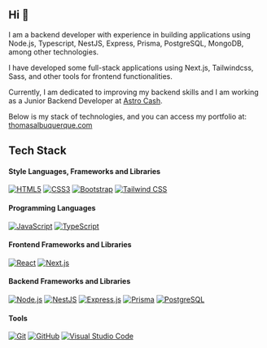 ## Hi 👋

I am a backend developer with experience in building applications using Node.js, Typescript, NestJS, Express, Prisma, PostgreSQL, MongoDB, among other technologies.

I have developed some full-stack applications using Next.js, Tailwindcss, Sass, and other tools for frontend functionalities.

Currently, I am dedicated to improving my backend skills and I am working as a Junior Backend Developer at [Astro Cash](https://astrocash.me/).

Below is my stack of technologies, and you can access my portfolio at: [thomasalbuquerque.com](https://thomasalbuquerque.com)

## Tech Stack

#### Style Languages, Frameworks and Libraries
[![HTML5](https://img.shields.io/badge/HTML5-%23E34F26.svg?style=for-the-badge&logo=html5&logoColor=white)](https://developer.mozilla.org/en-US/docs/Web/HTML) [![CSS3](https://img.shields.io/badge/CSS3-%231572B6.svg?style=for-the-badge&logo=css3&logoColor=white)](https://developer.mozilla.org/en-US/docs/Web/CSS) [![Bootstrap](https://img.shields.io/badge/Bootstrap-%23563D7C.svg?style=for-the-badge&logo=bootstrap&logoColor=white)](https://getbootstrap.com/) [![Tailwind CSS](https://img.shields.io/badge/Tailwind_CSS-%2338B2AC.svg?style=for-the-badge&logo=tailwind-css&logoColor=white)](https://tailwindcss.com/)

#### Programming Languages
[![JavaScript](https://img.shields.io/badge/JavaScript-%23F7DF1E.svg?style=for-the-badge&logo=javascript&logoColor=black)](https://developer.mozilla.org/en-US/docs/Web/JavaScript) [![TypeScript](https://img.shields.io/badge/TypeScript-%23007ACC.svg?style=for-the-badge&logo=typescript&logoColor=white)](https://www.typescriptlang.org/)

#### Frontend Frameworks and Libraries
[![React](https://img.shields.io/badge/React-%2320232a.svg?style=for-the-badge&logo=react&logoColor=%2361DAFB)](https://react.dev/) [![Next.js](https://img.shields.io/badge/Next.js-%23000000.svg?style=for-the-badge&logo=nextdotjs&logoColor=white)](https://nextjs.org/)

#### Backend Frameworks and Libraries
[![Node.js](https://img.shields.io/badge/Node.js-%23339933.svg?style=for-the-badge&logo=node.js&logoColor=white)](https://nodejs.org/) [![NestJS](https://img.shields.io/badge/nestjs-E0234E?style=for-the-badge&logo=nestjs&logoColor=white)](https://nestjs.com/) [![Express.js](https://img.shields.io/badge/Express.js-%23000000.svg?style=for-the-badge&logo=express&logoColor=white)](https://expressjs.com/) [![Prisma](https://img.shields.io/badge/Prisma-2D3748?style=for-the-badge&logo=Prisma&logoColor=white)](https://www.prisma.io/) [![PostgreSQL](https://img.shields.io/badge/PostgreSQL-%23336791.svg?style=for-the-badge&logo=postgresql&logoColor=white)](https://www.postgresql.org/)



#### Tools
[![Git](https://img.shields.io/badge/Git-%23F05032.svg?style=for-the-badge&logo=git&logoColor=white)](https://git-scm.com/) [![GitHub](https://img.shields.io/badge/GitHub-%23181717.svg?style=for-the-badge&logo=github&logoColor=white)](https://github.com/) [![Visual Studio Code](https://img.shields.io/badge/Visual_Studio_Code-%23007ACC.svg?style=for-the-badge&logo=visual-studio-code&logoColor=white)](https://code.visualstudio.com/)
